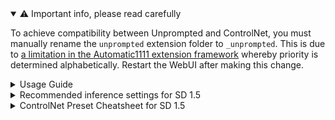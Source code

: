 <details open><summary>⚠️ Important info, please read carefully</summary>

To achieve compatibility between Unprompted and ControlNet, you must manually rename the `unprompted` extension folder to `_unprompted`. This is due to [a limitation in the Automatic1111 extension framework](https://github.com/AUTOMATIC1111/stable-diffusion-webui/issues/8011) whereby priority is determined alphabetically. Restart the WebUI after making this change.

</details>

<details><summary>Usage Guide</summary>

Bodysnatcher's default settings are designed to work well for most users. However, here are some general tips to help you get the best results:

- **Always use this template on the img2img inpaint tab.** If you want to perform inference on the entire image (rather than a masked subject), set `mask_method` to `none` but still use the inpaint tab.
- **Inpainting masks are generated automatically from the `class`.** If the original image contains multiple subjects of the same class, you can manually paint out the areas you *don't* want to process. By default, your manual mask is subtracted from the automatic mask.
- **Masked content mode:** For standard models, set this to `Original`. For inpainting models, set this to `Fill`.
- For inpainting models, I recommend choosing a high value for `Inpainting conditioning mask strength` in the WebUI settings (e.g. between 0.8 and 1). Lower values will result in more of the original image being retained, at the cost of the new subject's likeness. I have found it is better to retain qualities of the original image via ControlNet models.
- **You must download ControlNet models separately before using the ControlNet presets.** Check the `unprompted/templates/common/presets/controlnet` folder for more information on model names. In most cases, you can simply Google the model name to find a working download link.
- **ControlNet presets are NOT cross-compatible between SD 1.5 and SDXL!** At the time of writing, most of the presets are for SD 1.5. SDXL does not have many great ControlNet models yet. The best I've found for use with this template are `controlnetxlCNXL_ecomxlSoftedge` and `controlnetxlCNXL_xinsirCannyv2`.

</details>

<details><summary>Recommended inference settings for SD 1.5</summary>

Here are some guidelines for achieving the best results with this template:

- The new `vivarium_v1` ControlNet body preset enforces its own inference settings, thus many of the tips below do not apply when using this preset!
- Use either `magic_mirror` or `fidelity` ControlNet body preset.
- Use either the `subtle` or `general` inference preset. The former provides the best image quality while the latter provides improved subject likeness.
- Use an inpainting model with strong knowledge of human anatomy, such as EpicPhotoGasm or AbsoluteReality.
- Use the WebUI's Refiner to switch to a non-inpainting model at ~0.8 steps. This will add extra detail to your final image.
- If you have a strong computer, set your inpaint area to `Only masked` mode and increase the resolution by as much as your GPU and checkpoint can handle. On my 3090, I get great results with 768x768.
- You can paint out areas of the image you *don't* want to process and they will be subtracted from the final mask. This is useful for images containing multiple subjects.
- Enable the Facelift template to improve the quality of faces.

</details>

<details><summary>ControlNet Preset Cheatsheet for SD 1.5</summary>

Each of the included ControlNet presets was designed with a specific purpose in mind. 

- (NEW!) `vivarium` (1 unit): This is an experimental preset that utilizes the `instructp2p` model, opinionated inference settings, and some files from Civitai for fast, accurate bodyswaps. It is the only preset that does not necessarily benefit from using an inpainting model or `[txt2mask]`.
- `fidelity` (4 units): Strives to produce the most accurate swap results without making any concessions. As such, it is also the most resource-intensive and slow.
- `magic_mirror` (3 units): Strikes a good balance between accuracy and speed. If we auto-enabled the CN features, this would be the default preset.
- `quickshot` (1 unit): Produces a decent swap with only a single unit, although it's not as accurate as the other presets.
- `face_doctor` (2 unit): Preset designed for face closeups only.

Alternatively, you can set the preset to `none` and configure your ControlNet units manually.

</details>
